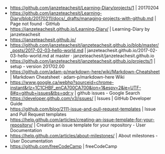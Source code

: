 * https://github.com/janzeteachesit/Learning-Diary/projects/1 | 20170204
* https://github.com/janzeteachesit/Learning-Diary/blob/20170211/docs/_drafts/managing-projects-with-github.md | Page not found · GitHub
* https://janzeteachesit.github.io/Learning-Diary/ | Learning-Diary by janzeteachesit
* https://janzeteachesit.github.io/
* https://github.com/janzeteachesit/janzeteachesit.github.io/blob/master/_posts/2017-02-03-hello-world.md | janzeteachesit.github.io/2017-02-03-hello-world.md at master · janzeteachesit/janzeteachesit.github.io
* https://github.com/janzeteachesit/janzeteachesit.github.io/projects/1 | setup - version 201702.00
* https://github.com/adam-p/markdown-here/wiki/Markdown-Cheatsheet | Markdown Cheatsheet · adam-p/markdown-here Wiki
* https://www.google.ca/webhp?sourceid=chrome-instant&rlz=1C1CHBF_enCA700CA700&ion=1&espv=2&ie=UTF-8#q=github+issues&tbs=qdr:y | github issues - Google Search
* https://developer.github.com/v3/issues/ | Issues | GitHub Developer Guide
* https://github.com/blog/2111-issue-and-pull-request-templates | Issue and Pull Request templates
* https://help.github.com/articles/creating-an-issue-template-for-your-repository/ | Creating an issue template for your repository - User Documentation
* https://help.github.com/articles/about-milestones/ | About milestones - User Documentation
* https://github.com/freeCodeCamp | freeCodeCamp
